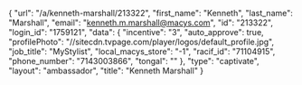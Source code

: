 {
    "url": "\/a\/kenneth-marshall\/213322",
    "first_name": "Kenneth",
    "last_name": "Marshall",
    "email": "kenneth.m.marshall@macys.com",
    "id": "213322",
    "login_id": "1759121",
    "data": {
        "incentive": "3",
        "auto_approve": true,
        "profilePhoto": "\/\/sitecdn.tvpage.com\/player\/logos\/default_profile.jpg",
        "job_title": "MyStylist",
        "local_macys_store": "-1",
        "racif_id": "71104915",
        "phone_number": "7143003866",
        "tongal": ""
    },
    "type": "captivate",
    "layout": "ambassador",
    "title": "Kenneth Marshall"
}